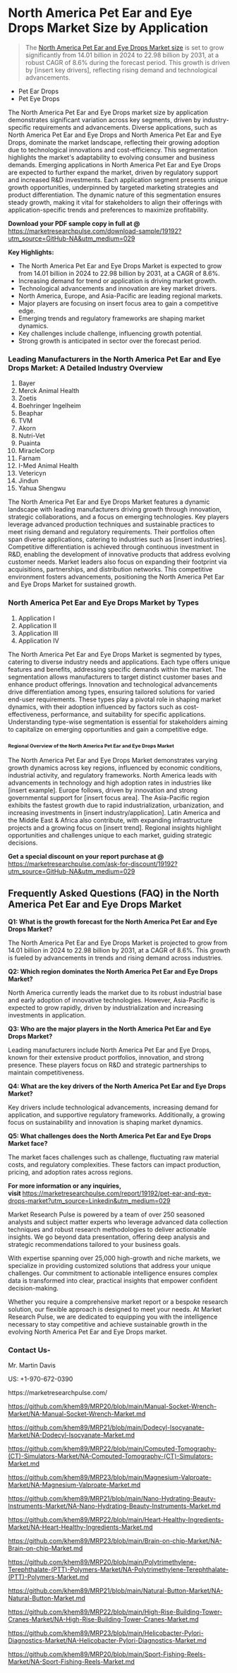 <h1>North America Pet Ear and Eye Drops Market&nbsp;Size by Application</h1><blockquote><p>The <a href="https://marketresearchpulse.com/download-sample/19192?utm_source=GitHub-NA&amp;utm_medium=029">North America Pet Ear and Eye Drops Market size</a> is set to grow significantly from 14.01 billion in 2024 to 22.98 billion by 2031, at a robust CAGR of 8.6% during the forecast period. This growth is driven by [insert key drivers], reflecting rising demand and technological advancements.</p></blockquote><ul><li>Pet Ear Drops<li> Pet Eye Drops</li></ul><p>The North America Pet Ear and Eye Drops market size by application demonstrates significant variation across key segments, driven by industry-specific requirements and advancements. Diverse applications, such as North America Pet Ear and Eye Drops and North America Pet Ear and Eye Drops, dominate the market landscape, reflecting their growing adoption due to technological innovations and cost-efficiency. This segmentation highlights the market's adaptability to evolving consumer and business demands. Emerging applications in North America Pet Ear and Eye Drops are expected to further expand the market, driven by regulatory support and increased R&D investments. Each application segment presents unique growth opportunities, underpinned by targeted marketing strategies and product differentiation. The dynamic nature of this segmentation ensures steady growth, making it vital for stakeholders to align their offerings with application-specific trends and preferences to maximize profitability.</p><p><strong>Download your PDF sample copy in full at @ </strong><a href="https://marketresearchpulse.com/download-sample/19192?utm_source=GitHub-NA&amp;utm_medium=029">https://marketresearchpulse.com/download-sample/19192?utm_source=GitHub-NA&amp;utm_medium=029</a></p><p><strong>Key Highlights: </strong></p><ul><li>The North America Pet Ear and Eye Drops Market is expected to grow from 14.01 billion in 2024 to 22.98 billion by 2031, at a CAGR of 8.6%.</li><li>Increasing demand for trend or application is driving market growth.</li><li>Technological advancements and innovation are key market drivers.</li><li>North America, Europe, and Asia-Pacific are leading regional markets.</li><li>Major players are focusing on insert focus area to gain a competitive edge.</li><li>Emerging trends and regulatory frameworks are shaping market dynamics.</li><li>Key challenges include challenge, influencing growth potential.</li><li>Strong growth is anticipated in sector over the forecast period.</li></ul><h3>Leading Manufacturers in the North America Pet Ear and Eye Drops Market: A Detailed Industry Overview</h3><ol><li>Bayer</li><li>Merck Animal Health</li><li>Zoetis</li><li>Boehringer Ingelheim</li><li>Beaphar</li><li>TVM</li><li>Akorn</li><li>Nutri-Vet</li><li>Puainta</li><li>MiracleCorp</li><li>Farnam</li><li>I-Med Animal Health</li><li>Vetericyn</li><li>Jindun</li><li>Yahua Shengwu</li></ol><div class="flex max-w-full flex-col flex-grow"><div class="min-h-8 text-message flex w-full flex-col items-end gap-2 whitespace-normal break-words [.text-message+&amp;]:mt-5" dir="auto" data-message-author-role="assistant" data-message-id="fd8432e4-4910-450d-b182-61b7bfb0a01f" data-message-model-slug="gpt-4o"><div class="flex w-full flex-col gap-1 empty:hidden first:pt-[3px]"><div class="markdown prose w-full break-words dark:prose-invert light"><p>The North America Pet Ear and Eye Drops Market features a dynamic landscape with leading manufacturers driving growth through innovation, strategic collaborations, and a focus on emerging technologies. Key players leverage advanced production techniques and sustainable practices to meet rising demand and regulatory requirements. Their portfolios often span diverse applications, catering to industries such as [insert industries]. Competitive differentiation is achieved through continuous investment in R&amp;D, enabling the development of innovative products that address evolving customer needs. Market leaders also focus on expanding their footprint via acquisitions, partnerships, and distribution networks. This competitive environment fosters advancements, positioning the North America Pet Ear and Eye Drops Market for sustained growth.</p></div></div></div></div><h3>North America Pet Ear and Eye Drops Market by Types</h3><ol><li>Application I<li> Application II<li> Application III<li> Application IV</li></ol><div class="flex max-w-full flex-col flex-grow"><div class="min-h-8 text-message flex w-full flex-col items-end gap-2 whitespace-normal break-words [.text-message+&amp;]:mt-5" dir="auto" data-message-author-role="assistant" data-message-id="084470be-0bb7-4664-bddf-5156b4f41249" data-message-model-slug="gpt-4o-mini"><div class="flex w-full flex-col gap-1 empty:hidden first:pt-[3px]"><div class="markdown prose w-full break-words dark:prose-invert light"><p>The North America Pet Ear and Eye Drops Market is segmented by types, catering to diverse industry needs and applications. Each type offers unique features and benefits, addressing specific demands within the market. The segmentation allows manufacturers to target distinct customer bases and enhance product offerings. Innovation and technological advancements drive differentiation among types, ensuring tailored solutions for varied end-user requirements. These types play a pivotal role in shaping market dynamics, with their adoption influenced by factors such as cost-effectiveness, performance, and suitability for specific applications. Understanding type-wise segmentation is essential for stakeholders aiming to capitalize on emerging opportunities and gain a competitive edge.</p></div></div></div></div><h3><span style="font-size: 11px;">Regional Overview of the North America Pet Ear and Eye Drops Market</span></h3><div class="flex max-w-full flex-col flex-grow"><div class="min-h-8 text-message flex w-full flex-col items-end gap-2 whitespace-normal break-words [.text-message+&amp;]:mt-5" dir="auto" data-message-author-role="assistant" data-message-id="e9038762-ce64-4e30-91c9-9bd413514231" data-message-model-slug="gpt-4o-mini"><div class="flex w-full flex-col gap-1 empty:hidden first:pt-[3px]"><div class="markdown prose w-full break-words dark:prose-invert light"><p>The North America Pet Ear and Eye Drops Market demonstrates varying growth dynamics across key regions, influenced by economic conditions, industrial activity, and regulatory frameworks. North America leads with advancements in technology and high adoption rates in industries like [insert example]. Europe follows, driven by innovation and strong governmental support for [insert focus area]. The Asia-Pacific region exhibits the fastest growth due to rapid industrialization, urbanization, and increasing investments in [insert industry/application]. Latin America and the Middle East &amp; Africa also contribute, with expanding infrastructure projects and a growing focus on [insert trend]. Regional insights highlight opportunities and challenges unique to each market, guiding strategic decisions.</p></div></div></div></div><p><strong>Get a special discount on your report purchase at @ </strong><a href="https://marketresearchpulse.com/ask-for-discount/19192?utm_source=GitHub-NA&amp;utm_medium=029">https://marketresearchpulse.com/ask-for-discount/19192?utm_source=GitHub-NA&amp;utm_medium=029</a></p><h2>Frequently Asked Questions (FAQ) in the North America Pet Ear and Eye Drops Market</h2><p><strong>Q1: What is the growth forecast for the North America Pet Ear and Eye Drops Market?</strong></p><p>The North America Pet Ear and Eye Drops Market is projected to grow from 14.01 billion in 2024 to 22.98 billion by 2031, at a CAGR of 8.6%. This growth is fueled by advancements in trends and rising demand across industries.</p><p><strong>Q2: Which region dominates the North America Pet Ear and Eye Drops Market?</strong></p><p>North America currently leads the market due to its robust industrial base and early adoption of innovative technologies. However, Asia-Pacific is expected to grow rapidly, driven by industrialization and increasing investments in application.</p><p><strong>Q3: Who are the major players in the North America Pet Ear and Eye Drops Market?</strong></p><p>Leading manufacturers include North America Pet Ear and Eye Drops, known for their extensive product portfolios, innovation, and strong presence. These players focus on R&amp;D and strategic partnerships to maintain competitiveness.</p><p><strong>Q4: What are the key drivers of the North America Pet Ear and Eye Drops Market?</strong></p><p>Key drivers include technological advancements, increasing demand for application, and supportive regulatory frameworks. Additionally, a growing focus on sustainability and innovation is shaping market dynamics.</p><p><strong>Q5: What challenges does the North America Pet Ear and Eye Drops Market face?</strong></p><p>The market faces challenges such as challenge, fluctuating raw material costs, and regulatory complexities. These factors can impact production, pricing, and adoption rates across regions.</p><p><strong>For more information or any inquiries, visit&nbsp;</strong><a href="https://marketresearchpulse.com/report/19192/pet-ear-and-eye-drops-market?utm_source=Linkedin&utm_medium=029">https://marketresearchpulse.com/report/19192/pet-ear-and-eye-drops-market?utm_source=Linkedin&utm_medium=029</a></p><p>Market Research Pulse is powered by a team of over 250 seasoned analysts and subject matter experts who leverage advanced data collection techniques and robust research methodologies to deliver actionable insights. We go beyond data presentation, offering deep analysis and strategic recommendations tailored to your business goals.</p><p>With expertise spanning over 25,000 high-growth and niche markets, we specialize in providing customized solutions that address your unique challenges. Our commitment to actionable intelligence ensures complex data is transformed into clear, practical insights that empower confident decision-making.</p><p>Whether you require a comprehensive market report or a bespoke research solution, our flexible approach is designed to meet your needs. At Market Research Pulse, we are dedicated to equipping you with the intelligence necessary to stay competitive and achieve sustainable growth in the evolving North America Pet Ear and Eye Drops market.</p><h3><strong>Contact Us-</strong></h3><p>Mr. Martin Davis</p><p>US: +1-970-672-0390</p><p>https://marketresearchpulse.com/</p><p><a href="https://github.com/khem89/MRP20/blob/main/Manual-Socket-Wrench-Market/NA-Manual-Socket-Wrench-Market.md">https://github.com/khem89/MRP20/blob/main/Manual-Socket-Wrench-Market/NA-Manual-Socket-Wrench-Market.md</a></p><p><a href="https://github.com/khem89/MRP21/blob/main/Dodecyl-Isocyanate-Market/NA-Dodecyl-Isocyanate-Market.md">https://github.com/khem89/MRP21/blob/main/Dodecyl-Isocyanate-Market/NA-Dodecyl-Isocyanate-Market.md</a></p><p><a href="https://github.com/khem89/MRP22/blob/main/Computed-Tomography-(CT)-Simulators-Market/NA-Computed-Tomography-(CT)-Simulators-Market.md">https://github.com/khem89/MRP22/blob/main/Computed-Tomography-(CT)-Simulators-Market/NA-Computed-Tomography-(CT)-Simulators-Market.md</a></p><p><a href="https://github.com/khem89/MRP23/blob/main/Magnesium-Valproate-Market/NA-Magnesium-Valproate-Market.md">https://github.com/khem89/MRP23/blob/main/Magnesium-Valproate-Market/NA-Magnesium-Valproate-Market.md</a></p><p><a href="https://github.com/khem89/MRP21/blob/main/Nano-Hydrating-Beauty-Instruments-Market/NA-Nano-Hydrating-Beauty-Instruments-Market.md">https://github.com/khem89/MRP21/blob/main/Nano-Hydrating-Beauty-Instruments-Market/NA-Nano-Hydrating-Beauty-Instruments-Market.md</a></p><p><a href="https://github.com/khem89/MRP22/blob/main/Heart-Healthy-Ingredients-Market/NA-Heart-Healthy-Ingredients-Market.md">https://github.com/khem89/MRP22/blob/main/Heart-Healthy-Ingredients-Market/NA-Heart-Healthy-Ingredients-Market.md</a></p><p><a href="https://github.com/khem89/MRP23/blob/main/Brain-on-chip-Market/NA-Brain-on-chip-Market.md">https://github.com/khem89/MRP23/blob/main/Brain-on-chip-Market/NA-Brain-on-chip-Market.md</a></p><p><a href="https://github.com/khem89/MRP20/blob/main/Polytrimethylene-Terephthalate-(PTT)-Polymers-Market/NA-Polytrimethylene-Terephthalate-(PTT)-Polymers-Market.md">https://github.com/khem89/MRP20/blob/main/Polytrimethylene-Terephthalate-(PTT)-Polymers-Market/NA-Polytrimethylene-Terephthalate-(PTT)-Polymers-Market.md</a></p><p><a href="https://github.com/khem89/MRP21/blob/main/Natural-Button-Market/NA-Natural-Button-Market.md">https://github.com/khem89/MRP21/blob/main/Natural-Button-Market/NA-Natural-Button-Market.md</a></p><p><a href="https://github.com/khem89/MRP22/blob/main/High-Rise-Building-Tower-Cranes-Market/NA-High-Rise-Building-Tower-Cranes-Market.md">https://github.com/khem89/MRP22/blob/main/High-Rise-Building-Tower-Cranes-Market/NA-High-Rise-Building-Tower-Cranes-Market.md</a></p><p><a href="https://github.com/khem89/MRP23/blob/main/Helicobacter-Pylori-Diagnostics-Market/NA-Helicobacter-Pylori-Diagnostics-Market.md">https://github.com/khem89/MRP23/blob/main/Helicobacter-Pylori-Diagnostics-Market/NA-Helicobacter-Pylori-Diagnostics-Market.md</a></p><p><a href="https://github.com/khem89/MRP20/blob/main/Sport-Fishing-Reels-Market/NA-Sport-Fishing-Reels-Market.md">https://github.com/khem89/MRP20/blob/main/Sport-Fishing-Reels-Market/NA-Sport-Fishing-Reels-Market.md</a></p>
